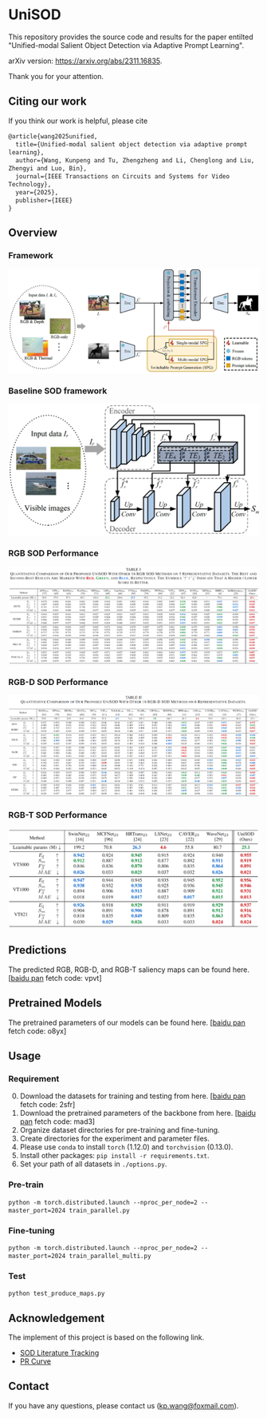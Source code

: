 # UniSOD
This repository provides the source code and results for the paper entilted "Unified-modal Salient Object Detection via Adaptive Prompt Learning".

arXiv version: https://arxiv.org/abs/2311.16835.

Thank you for your attention.
## Citing our work

If you think our work is helpful, please cite

```
@article{wang2025unified,
  title={Unified-modal salient object detection via adaptive prompt learning},
  author={Wang, Kunpeng and Tu, Zhengzheng and Li, Chenglong and Liu, Zhengyi and Luo, Bin},
  journal={IEEE Transactions on Circuits and Systems for Video Technology},
  year={2025},
  publisher={IEEE}
}
```

## Overview
### Framework
[![avatar](https://github.com/Angknpng/UniSOD/raw/main/figures/framework.png)](https://github.com/Angknpng/UniSOD/blob/main/figures/framework.png)
### Baseline SOD framework
[![avatar](https://github.com/Angknpng/UniSOD/raw/main/figures/framework_base.png)](https://github.com/Angknpng/UniSOD/blob/main/figures/framework_base.png)
### RGB SOD Performance
[![avatar](https://github.com/Angknpng/UniSOD/raw/main/figures/performance_RGB.png)](https://github.com/Angknpng/UniSOD/blob/main/figures/performance_RGB.png)
### RGB-D SOD Performance
[![avatar](https://github.com/Angknpng/UniSOD/raw/main/figures/performance_RGBD.png)](https://github.com/Angknpng/UniSOD/blob/main/figures/performance_RGBD.png)
### RGB-T SOD Performance
[![avatar](https://github.com/Angknpng/UniSOD/raw/main/figures/performance_RGBT.png)](https://github.com/Angknpng/UniSOD/blob/main/figures/performance_RGBT.png)

## Predictions

The predicted RGB, RGB-D, and RGB-T saliency maps can be found here. [[baidu pan](https://pan.baidu.com/s/1zBqZAChDCJfkmC_Pj_xHXQ?pwd=vpvt) fetch code: vpvt]

## Pretrained Models
The pretrained parameters of our models can be found here. [[baidu pan](https://pan.baidu.com/s/1IX4Ejz4eBP6J3mmp_k3KrQ?pwd=o8yx) fetch code: o8yx]

## Usage

### Requirement

0. Download the datasets for training and testing from here. [[baidu pan](https://pan.baidu.com/s/1auw5rbBzEQ2hsrxUtQyvzg?pwd=2sfr) fetch code: 2sfr]
1. Download the pretrained parameters of the backbone from here. [[baidu pan](https://pan.baidu.com/s/14xGtKVSs53zRNZVKK-x4HA?pwd=mad3) fetch code: mad3]
2. Organize dataset directories for pre-training and fine-tuning.
3. Create directories for the experiment and parameter files.
4. Please use `conda` to install `torch` (1.12.0) and `torchvision` (0.13.0).
5. Install other packages: `pip install -r requirements.txt`.
6. Set your path of all datasets in `./options.py`.

### Pre-train

```
python -m torch.distributed.launch --nproc_per_node=2 --master_port=2024 train_parallel.py
```

### Fine-tuning

```
python -m torch.distributed.launch --nproc_per_node=2 --master_port=2024 train_parallel_multi.py
```

### Test

```
python test_produce_maps.py
```

## Acknowledgement

The implement of this project is based on the following link.

- [SOD Literature Tracking](https://github.com/jiwei0921/SOD-CNNs-based-code-summary-)
- [PR Curve](https://github.com/lartpang/PySODEvalToolkit)

## Contact

If you have any questions, please contact us (kp.wang@foxmail.com).
